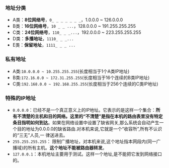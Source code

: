 ### 地址分类

- A类：**8位网络号**，`0_ _ _ _ _ _ _`，1.0.0.0 ~ 126.0.0.0
- B类：**16位网络号**，`10 _ _ ...`，128.0.0.0 ~ 191.255.255.255
- C类：**24位网络号**，`110_ _ _...`，192.0.0.0 ~ 223.255.255.255
- D类：**多播地址**，`1110_ _ _...`
- E类：**保留地址**，`1111_ _ _ ...`

### 私有地址

- A类:`10.0.0.0 ~ 10.255.255.255`(长度相当于1个A类IP地址)
- B类:`172.16.0.0 ~ 172.31.255.255`(长度相当于16个连续的B类IP地址)
- C类:`192.168.0.0 ~ 192.168.255.255`(长度相当于256个连续的C类IP地址)

### 特殊的IP地址

- `0.0.0.0`：已经不是一个真正意义上的IP地址。它表示的是这样一个集合：**所有不清楚的主机和目的网络。这里的“不清楚”是指在本机的路由表里没有特定条目指明如何到达**。如果在网络设置中设置了缺省网关,那么系统会自动产生一个目的地址为0.0.0.0的缺省路由.对本机来说,它就是一个“收容所”,所有不认识的“三无”人员,一 律送进去。
- `255.255.255.255`： 限制广播地址，对本机来说,这个地址指本网段内(同一广播域)的所有主机。**这个地址不能被路由器转发**。
- `127.0.0.1`：本机地址主要用于测试。这样一个地址,是不能把它发到网络接口的。
